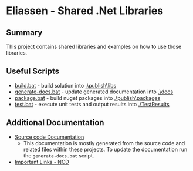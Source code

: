 # Eliassen - Shared .Net Libraries

## Summary

This project contains shared libraries and examples on how to use those libraries.

## Useful Scripts

* [build.bat](.\build.bat) - build solution into [.\publish\libs](.\Publish\libs)
* [generate-docs.bat](.\generate-docs.bat) - update generated documentation into [.\docs](.\docs)
* [package.bat](.\package.bat) - build nuget packages into [.\publish\packages](.\publish\packages)
* [test.bat](.\test.bat) - execute unit tests and output results into [.\TestResults](.\TestResults)

## Additional Documentation

* [Source code Documentation](.\docs)
  * This documentation is mostly generated from the source code and related files within these 
	projects. To update the documentation run the `generate-docs.bat` script.
* [Important Links - NCD](https://eliassenps.atlassian.net/wiki/spaces/ACE/pages/2629959704/Important+Links+-+NCD)

